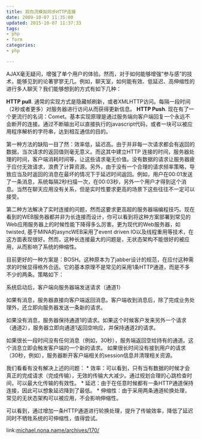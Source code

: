 ```yaml
---
title: 双向流模拟同步HTTP连接
date: 2009-10-07 11:35:00
updated: 2015-10-07 11:37:33
tags: 
- php
- form
categories: 
- php

---
```

AJAX毫无疑问，增强了单个用户的体验。然而，对于如何能够增强“参与感”的技术，能够见到的论著寥寥无几。例如，聊天室，如何能有效、低延迟、高伸缩性的进行多人聊天？我们能够想到的方式有如下几种：

**HTTP pull**. 通常的实现方式是隐藏帧刷新，或者XMLHTTP访问。每隔一段时间（2秒或者更多）对服务器进行访问从而获得更新信息。
**HTTP Push**. 现在有了一个更流行的名词：Comet。基本实现原理是通过服务端向客户端回复一个永远不会断开的连接。通过不断输出可以直接执行的javascript代码，或者一块可以被应用程序解析的字符串，达到相互通信的目的。

第一种方法的缺陷一目了然：效率低，延迟高。由于并非每一次请求都会有返回的数据，当次请求的返回值则毫无意义。而这其中建立HTTP 连接的时间，服务器处理的时间，客户端消耗时间等，让这些请求毫无价值。没有数据的请求让服务器疲于应付无效请求，浪费了计算资源。另外，由于没有一个合理的请求频率策略，导致应当及时返回的消息在最坏的情况下于延迟时间返回。例如，用户在00:01发送了一条消息，系统每隔2秒扫描一次，在00:03秒，另外一个用户才得到这个消息。当然在聊天应用没有关系，但是实时性要求更高的场景下这些往往不一定可以接受。


<!--more-->


第二种方法解决了实时连接的问题，然而这要求更高超的服务器端编程技巧。现在看到的WEB服务器都并非为长连接而设计，你可以看到将这种方案部署到常见的Web应用服务器上的时候性能下降得多么厉害。更为现代的Web服务器，如twisted, 基于MINA的asyncWEB采用了event driven IO以及线程重用等技术，在这方面表现很好。然而，这种长连接最大的问题是，无状态架构不能很好的被应用，从而影响了系统的伸缩性。

目前更好的一种方案是：BOSH。这种原本为了jabber设计的规范，在应付这种需求的时候显得格外合适。它的基本原理不是常见的采用1条HTTP通道，而是不多不少的两条。策略如下：

系统启动后，客户端向服务器端发送请求（通道1）

如果有消息，服务器直接向客户端返回消息。客户端收到消息后，除了完成业务处理外，还立即向服务器发送一条新的请求。

如果没有消息，服务器保持通道1的请求。如果这个时候客户发来另外一个请求（通道2），服务器立即向通道1返回空响应，并保持通道2的请求。

如果很长一段时间没有任何消息（例如，30秒），服务端返回空给持有的通道。这个消息立即会触发客户端的一个新的请求。
如果很长时间没有接到用户的请求（30秒，例如），服务器断开客户端相关的session信息并清理相关资源。

我们看看有没有解决上述的问题： * 效率：可以看到，只有当有数据的时候才会真正的完成请求（完成传输），无效的传输大大减少。通过规划合理的心跳检查时间，可以最大化传输的有效性。 * 延迟：由于在任意时候都有一条HTTP通道保持连接，因此可以想象延迟降到了最低。 * 伸缩性：由于采用两条通道轮换处理，常见的无状态架构可以被应用，不会影响伸缩性。

可以看到，通过增加一条HTTP通道进行轮换处理，提升了传输效率，降低了延迟同时不牺牲系统的可伸缩性，值得尝试。

link:[michael.nona.name/archives/170/](michael.nona.name/archives/170/)